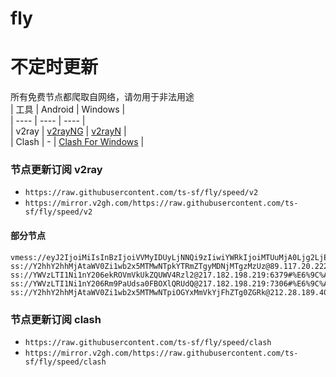 # fly
# 不定时更新
所有免费节点都爬取自网络，请勿用于非法用途  
|  工具  | Android  | Windows  |  
|  ----  | ----   | ----  |  
| v2ray  | [v2rayNG](https://github.com/2dust/v2rayNG/releases) | [v2rayN](https://github.com/2dust/v2rayN/releases) |  
| Clash  | - | [Clash For Windows](https://github.com/2dust/clashN/releases) | 
  
### 节点更新订阅  v2ray
- `https://raw.githubusercontent.com/ts-sf/fly/speed/v2`  
- `https://mirror.v2gh.com/https://raw.githubusercontent.com/ts-sf/fly/speed/v2`  

#### 部分节点  
``` 
vmess://eyJ2IjoiMiIsInBzIjoiVVMyIDUyLjNNQi9zIiwiYWRkIjoiMTUuMjA0Ljg2LjEyMCIsInBvcnQiOiIzNTY5NiIsImlkIjoiY2FkMDUwNGEtYTlkYy00ZDI5LTg4NDQtYjExYjY5ZjE0YThkIiwiYWlkIjoiMCIsInNjeSI6ImF1dG8iLCJuZXQiOiJ0Y3AiLCJ0eXBlIjoibm9uZSIsImhvc3QiOiIiLCJwYXRoIjoiIiwidGxzIjoiIiwic25pIjoiIiwidGVzdF9uYW1lIjoiVVMyIn0=
ss://Y2hhY2hhMjAtaWV0Zi1wb2x5MTMwNTpkYTRmZTgyMDNjMTgzMzUz@89.117.20.222:11109#US3%2014.8MB%2Fs
ss://YWVzLTI1Ni1nY206ekROVmVkUkZQUWV4Rzl2@217.182.198.219:6379#%E6%9C%AA%E7%9F%A57%201.8MB%2Fs
ss://YWVzLTI1Ni1nY206Rm9PaUdsa0FBOXlQRUdQ@217.182.198.219:7306#%E6%9C%AA%E7%9F%A516%201.8MB%2Fs
ss://Y2hhY2hhMjAtaWV0Zi1wb2x5MTMwNTpiOGYxMmVkYjFhZTg0ZGRk@212.28.189.40:11205#US7%2022.3MB%2Fs
```
### 节点更新订阅  clash
- `https://raw.githubusercontent.com/ts-sf/fly/speed/clash`  
- `https://mirror.v2gh.com/https://raw.githubusercontent.com/ts-sf/fly/speed/clash`  


